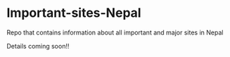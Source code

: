 # Important-sites-Nepal
Repo that contains information about all important and major sites in Nepal 


Details coming soon!!
